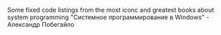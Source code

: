 Some fixed code listings from the most iconc and greatest books about system programming "Системное программирование в Windows" - Александр Побегайло
